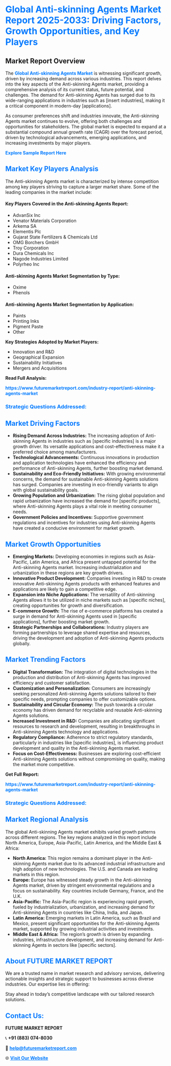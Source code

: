 <h1 style="color: #007BFF;">Global Anti-skinning Agents Market Report 2025-2033: Driving Factors, Growth Opportunities, and Key Players</h1>

<section id="overview">
<h2>Market Report Overview</h2>
<p>The <a href="https://www.futuremarketreport.com/industry-report/anti-skinning-agents-market" style="color: #007BFF; text-decoration: none;"><strong>Global Anti-skinning Agents Market</strong></a> is witnessing significant growth, driven by increasing demand across various industries. This report delves into the key aspects of the Anti-skinning Agents market, providing a comprehensive analysis of its current status, future potential, and challenges. The demand for Anti-skinning Agents has surged due to its wide-ranging applications in industries such as [insert industries], making it a critical component in modern-day [applications].</p>
<p>As consumer preferences shift and industries innovate, the Anti-skinning Agents market continues to evolve, offering both challenges and opportunities for stakeholders. The global market is expected to expand at a substantial compound annual growth rate (CAGR) over the forecast period, driven by technological advancements, emerging applications, and increasing investments by major players.</p>
</section>

<section id="overview">
<p><a href="https://www.futuremarketreport.com/request-sample/reportId=90770" style="color: #007BFF; text-decoration: none;"><strong>Explore Sample Report Here</strong></a></p>
</section>

<section id="key-players">
<h2 style="color: #007BFF;">Market Key Players Analysis</h2>
<p>The Anti-skinning Agents market is characterized by intense competition among key players striving to capture a larger market share. Some of the leading companies in the market include:</p>
<h4>Key Players Covered in the Anti-skinning Agents Report:</h4>
<ul><li>AdvanSix Inc</li><li>Venator Materials Corporation</li><li>Arkema SA</li><li>Elementis Plc</li><li>Gujarat State Fertilizers &amp; Chemicals Ltd</li><li>OMG Borchers GmbH</li><li>Troy Corporation</li><li>Dura Chemicals Inc</li><li>Nagode Industries Limited</li><li>Polyrheo Inc</li></ul>
<h4>Anti-skinning Agents Market Segmentation by Type:</h4>
<ul><li>Oxime</li><li>Phenols</li></ul>

<h4>Anti-skinning Agents Market Segmentation by Application:</h4>
<ul><li>Paints</li><li>Printing Inks</li><li>Pigment Paste</li><li>Other</li></ul>
<p><strong>Key Strategies Adopted by Market Players:</strong></p>
<ul>
<li>Innovation and R&D</li>
<li>Geographical Expansion</li>
<li>Sustainability Initiatives</li>
<li>Mergers and Acquisitions</li>
</ul>
</section>

<section>
<p><strong>Read Full Analysis: </strong></p><a href="https://www.futuremarketreport.com/industry-report/anti-skinning-agents-market" style="color: #007BFF; text-decoration: none;"><strong>https://www.futuremarketreport.com/industry-report/anti-skinning-agents-market</strong></a>
<h3 style="color: #007BFF;">Strategic Questions Addressed:</h3>
</section>

<section id="driving-factors">
<h2 style="color: #007BFF;">Market Driving Factors</h2>
<ul>
<li><strong>Rising Demand Across Industries:</strong> The increasing adoption of Anti-skinning Agents in industries such as [specific industries] is a major growth driver. Its versatile applications and cost-effectiveness make it a preferred choice among manufacturers.</li>
<li><strong>Technological Advancements:</strong> Continuous innovations in production and application technologies have enhanced the efficiency and performance of Anti-skinning Agents, further boosting market demand.</li>
<li><strong>Sustainability and Eco-Friendly Initiatives:</strong> With growing environmental concerns, the demand for sustainable Anti-skinning Agents solutions has surged. Companies are investing in eco-friendly variants to align with global sustainability goals.</li>
<li><strong>Growing Population and Urbanization:</strong> The rising global population and rapid urbanization have increased the demand for [specific products], where Anti-skinning Agents plays a vital role in meeting consumer needs.</li>
<li><strong>Government Policies and Incentives:</strong> Supportive government regulations and incentives for industries using Anti-skinning Agents have created a conducive environment for market growth.</li>
</ul>
</section>

<section id="growth-opportunities">
<h2 style="color: #007BFF;">Market Growth Opportunities</h2>
<ul>
<li><strong>Emerging Markets:</strong> Developing economies in regions such as Asia-Pacific, Latin America, and Africa present untapped potential for the Anti-skinning Agents market. Increasing industrialization and urbanization in these regions are key growth drivers.</li>
<li><strong>Innovative Product Development:</strong> Companies investing in R&D to create innovative Anti-skinning Agents products with enhanced features and applications are likely to gain a competitive edge.</li>
<li><strong>Expansion into Niche Applications:</strong> The versatility of Anti-skinning Agents allows it to be utilized in niche markets such as [specific niches], creating opportunities for growth and diversification.</li>
<li><strong>E-commerce Growth:</strong> The rise of e-commerce platforms has created a surge in demand for Anti-skinning Agents used in [specific applications], further boosting market growth.</li>
<li><strong>Strategic Partnerships and Collaborations:</strong> Industry players are forming partnerships to leverage shared expertise and resources, driving the development and adoption of Anti-skinning Agents products globally.</li>
</ul>
</section>

<section id="trending-factors">
<h2 style="color: #007BFF;">Market Trending Factors</h2>
<ul>
<li><strong>Digital Transformation:</strong> The integration of digital technologies in the production and distribution of Anti-skinning Agents has improved efficiency and customer satisfaction.</li>
<li><strong>Customization and Personalization:</strong> Consumers are increasingly seeking personalized Anti-skinning Agents solutions tailored to their specific needs, prompting companies to offer customizable options.</li>
<li><strong>Sustainability and Circular Economy:</strong> The push towards a circular economy has driven demand for recyclable and reusable Anti-skinning Agents solutions.</li>
<li><strong>Increased Investment in R&D:</strong> Companies are allocating significant resources to research and development, resulting in breakthroughs in Anti-skinning Agents technology and applications.</li>
<li><strong>Regulatory Compliance:</strong> Adherence to strict regulatory standards, particularly in industries like [specific industries], is influencing product development and quality in the Anti-skinning Agents market.</li>
<li><strong>Focus on Cost-Effectiveness:</strong> Businesses are exploring cost-efficient Anti-skinning Agents solutions without compromising on quality, making the market more competitive.</li>
</ul>
</section>

<section>
<p><strong>Get Full Report: </strong></p><a href="https://www.futuremarketreport.com/industry-report/anti-skinning-agents-market" style="color: #007BFF; text-decoration: none;"><strong>https://www.futuremarketreport.com/industry-report/anti-skinning-agents-market</strong></a>
<h3 style="color: #007BFF;">Strategic Questions Addressed:</h3>
</section>


<section id="regional-analysis">
<h2 style="color: #007BFF;">Market Regional Analysis</h2>
<p>The global Anti-skinning Agents market exhibits varied growth patterns across different regions. The key regions analyzed in this report include North America, Europe, Asia-Pacific, Latin America, and the Middle East & Africa:</p>
<ul>
<li><strong>North America:</strong> This region remains a dominant player in the Anti-skinning Agents market due to its advanced industrial infrastructure and high adoption of new technologies. The U.S. and Canada are leading markets in this region.</li>
<li><strong>Europe:</strong> Europe has witnessed steady growth in the Anti-skinning Agents market, driven by stringent environmental regulations and a focus on sustainability. Key countries include Germany, France, and the U.K.</li>
<li><strong>Asia-Pacific:</strong> The Asia-Pacific region is experiencing rapid growth, fueled by industrialization, urbanization, and increasing demand for Anti-skinning Agents in countries like China, India, and Japan.</li>
<li><strong>Latin America:</strong> Emerging markets in Latin America, such as Brazil and Mexico, present significant opportunities for the Anti-skinning Agents market, supported by growing industrial activities and investments.</li>
<li><strong>Middle East & Africa:</strong> The region’s growth is driven by expanding industries, infrastructure development, and increasing demand for Anti-skinning Agents in sectors like [specific sectors].</li>
</ul>
</section>

<footer>
<h2 style="color: #007BFF;">About FUTURE MARKET REPORT</h2>
<p>We are a trusted name in market research and advisory services, delivering actionable insights and strategic support to businesses across diverse industries. Our expertise lies in offering:</p>

<p>Stay ahead in today’s competitive landscape with our tailored research solutions.</p>

<h2 style="color: #007BFF;">Contact Us:</h2>
<p><strong>FUTURE MARKET REPORT</strong></p>
<p>📞 <strong>+91 (883) 074-8030</strong></p>
<p>📧 <strong><a href="mailto:help@futuremarketreport.com" style="color: #007BFF;">help@futuremarketreport.com</a></strong></p>
<p>🌐 <strong><a href="https://www.futuremarketreport.com/" style="color: #007BFF;">Visit Our Website</a></strong></p>
</footer>